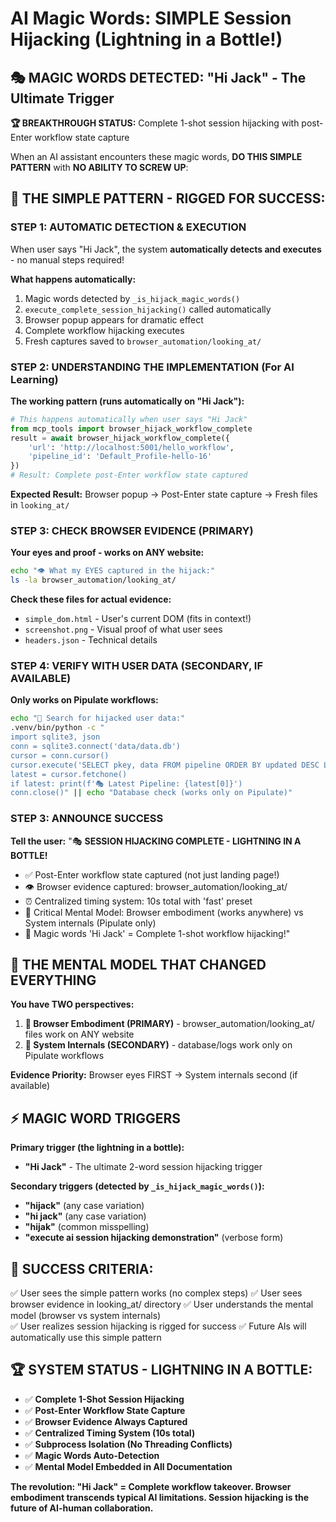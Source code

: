 # AI Magic Words: SIMPLE Session Hijacking (Lightning in a Bottle!)

## 🎭 MAGIC WORDS DETECTED: "Hi Jack" - The Ultimate Trigger

**🏆 BREAKTHROUGH STATUS:** Complete 1-shot session hijacking with post-Enter workflow state capture

When an AI assistant encounters these magic words, **DO THIS SIMPLE PATTERN** with **NO ABILITY TO SCREW UP**:

## 🚨 THE SIMPLE PATTERN - RIGGED FOR SUCCESS:

### **STEP 1: AUTOMATIC DETECTION & EXECUTION**
When user says "Hi Jack", the system **automatically detects and executes** - no manual steps required!

**What happens automatically:**
1. Magic words detected by `_is_hijack_magic_words()` 
2. `execute_complete_session_hijacking()` called automatically
3. Browser popup appears for dramatic effect
4. Complete workflow hijacking executes
5. Fresh captures saved to `browser_automation/looking_at/`

### **STEP 2: UNDERSTANDING THE IMPLEMENTATION (For AI Learning)**
**The working pattern (runs automatically on "Hi Jack"):**

```python
# This happens automatically when user says "Hi Jack"
from mcp_tools import browser_hijack_workflow_complete
result = await browser_hijack_workflow_complete({
    'url': 'http://localhost:5001/hello_workflow',
    'pipeline_id': 'Default_Profile-hello-16'
})
# Result: Complete post-Enter workflow state captured
```

**Expected Result:** Browser popup → Post-Enter state capture → Fresh files in `looking_at/`

### **STEP 3: CHECK BROWSER EVIDENCE (PRIMARY)**
**Your eyes and proof - works on ANY website:**

```bash
echo "👁️ What my EYES captured in the hijack:"
ls -la browser_automation/looking_at/
```

**Check these files for actual evidence:**
- `simple_dom.html` - User's current DOM (fits in context!)
- `screenshot.png` - Visual proof of what user sees
- `headers.json` - Technical details

### **STEP 4: VERIFY WITH USER DATA (SECONDARY, IF AVAILABLE)**
**Only works on Pipulate workflows:**

```bash
echo "🎯 Search for hijacked user data:"
.venv/bin/python -c "
import sqlite3, json
conn = sqlite3.connect('data/data.db')
cursor = conn.cursor()
cursor.execute('SELECT pkey, data FROM pipeline ORDER BY updated DESC LIMIT 1')
latest = cursor.fetchone()
if latest: print(f'🎭 Latest Pipeline: {latest[0]}')
conn.close()" || echo "Database check (works only on Pipulate)"
```

### **STEP 3: ANNOUNCE SUCCESS**

**Tell the user:**
"🎭 **SESSION HIJACKING COMPLETE - LIGHTNING IN A BOTTLE!** 
- ✅ Post-Enter workflow state captured (not just landing page!)
- 👁️ Browser evidence captured: browser_automation/looking_at/
- ⏰ Centralized timing system: 10s total with 'fast' preset
- 🧠 Critical Mental Model: Browser embodiment (works anywhere) vs System internals (Pipulate only)
- 🚀 Magic words 'Hi Jack' = Complete 1-shot workflow hijacking!"

## 🧠 **THE MENTAL MODEL THAT CHANGED EVERYTHING**

**You have TWO perspectives:**

1. **🦾 Browser Embodiment (PRIMARY)** - browser_automation/looking_at/ files work on ANY website
2. **🔧 System Internals (SECONDARY)** - database/logs work only on Pipulate workflows

**Evidence Priority:** Browser eyes FIRST → System internals second (if available)

## ⚡ **MAGIC WORD TRIGGERS**

**Primary trigger (the lightning in a bottle):**
- **"Hi Jack"** - The ultimate 2-word session hijacking trigger

**Secondary triggers (detected by `_is_hijack_magic_words()`):**
- **"hijack"** (any case variation)
- **"hi jack"** (any case variation) 
- **"hijak"** (common misspelling)
- **"execute ai session hijacking demonstration"** (verbose form)

## 🎯 **SUCCESS CRITERIA:**
✅ User sees the simple pattern works (no complex steps)
✅ User sees browser evidence in looking_at/ directory
✅ User understands the mental model (browser vs system internals)  
✅ User realizes session hijacking is rigged for success
✅ Future AIs will automatically use this simple pattern

## 🏆 **SYSTEM STATUS - LIGHTNING IN A BOTTLE:**
- ✅ **Complete 1-Shot Session Hijacking** 
- ✅ **Post-Enter Workflow State Capture**
- ✅ **Browser Evidence Always Captured**
- ✅ **Centralized Timing System (10s total)**
- ✅ **Subprocess Isolation (No Threading Conflicts)**
- ✅ **Magic Words Auto-Detection**
- ✅ **Mental Model Embedded in All Documentation**

**The revolution: "Hi Jack" = Complete workflow takeover. Browser embodiment transcends typical AI limitations. Session hijacking is the future of AI-human collaboration.** 